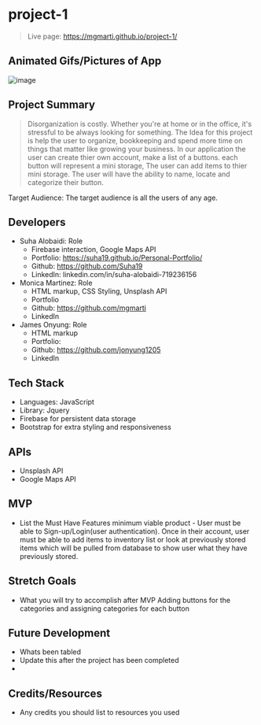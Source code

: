 # project-1

> Live page: https://mgmarti.github.io/project-1/

## Animated Gifs/Pictures of App

![image](https://user-images.githubusercontent.com/47680905/57550106-fce1fc00-732a-11e9-82d4-7553e5b601eb.png)

## Project Summary

> Disorganization is costly. Whether you're at home or in the office, it's stressful to be always looking for something. The Idea for this project is help the user to organize, bookkeeping and spend more time on things that matter like growing your business. In our application the user can create thier own account, make a list of a buttons. each button will represent a mini storage, The user can add items to thier mini storage. 
The user will have the ability to name, locate and categorize their button.  

Target Audience: The target audience is all the users of any age.

## Developers

- Suha Alobaidi: Role
  - Firebase interaction, Google Maps API
  - Portfolio: https://suha19.github.io/Personal-Portfolio/
  - Github: https://github.com/Suha19
  - LinkedIn: linkedin.com/in/suha-alobaidi-719236156
- Monica Martinez: Role
  - HTML markup, CSS Styling, Unsplash API
  - Portfolio
  - Github: https://github.com/mgmarti
  - LinkedIn
- James Onyung: Role
  - HTML markup
  - Portfolio:
  - Github: https://github.com/jonyung1205
  - LinkedIn


## Tech Stack

- Languages: JavaScript
- Library: Jquery
- Firebase for persistent data storage
- Bootstrap for extra styling and responsiveness


## APIs

- Unsplash API
- Google Maps API

## MVP

- List the Must Have Features
minimum viable product - User must be able to Sign-up/Login(user authentication). Once in their account, user must be able to add items to inventory list or look at previously stored items which will be pulled from database to show user what they have previously stored.

## Stretch Goals

- What you will try to accomplish after MVP
Adding buttons for the categories and assigning categories for each button

## Future Development

- Whats been tabled
- Update this after the project has been completed
- 

## Credits/Resources

- Any credits you should list to resources you used
